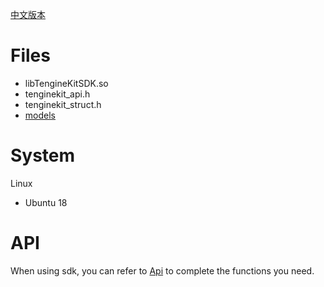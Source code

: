 [中文版本](../docs/Linux_README_CN.md)

# Files
- libTengineKitSDK.so
- tenginekit_api.h
- tenginekit_struct.h
- [models](../docs/Model_des.md)

# System
Linux
- Ubuntu 18

# API
When using sdk, you can refer to [Api](../docs/Linux_api.md) to complete the functions you need.